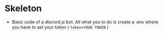 # Skeleton
- Basic code of a discord.js bot.
All what you to do is create a .env where you have to set your token ( `token=YOUR TOKEN` )
